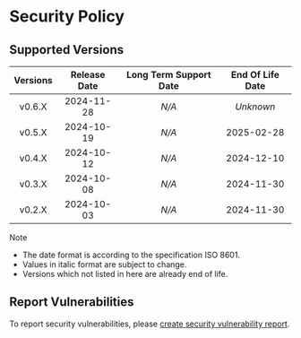 # Security Policy

## Supported Versions

| **Versions** | **Release Date** | **Long Term Support Date** | **End Of Life Date** |
|:-:|:-:|:-:|:-:|
| v0.6.X | 2024-11-28 | *N/A* | *Unknown* |
| v0.5.X | 2024-10-19 | *N/A* | 2025-02-28 |
| v0.4.X | 2024-10-12 | *N/A* | 2024-12-10 |
| v0.3.X | 2024-10-08 | *N/A* | 2024-11-30 |
| v0.2.X | 2024-10-03 | *N/A* | 2024-11-30 |

> [!NOTE]
> - The date format is according to the specification ISO 8601.
> - Values in italic format are subject to change.
> - Versions which not listed in here are already end of life.

## Report Vulnerabilities

To report security vulnerabilities, please [create security vulnerability report](https://github.com/hugoalh/hugoalh/blob/main/guides/universal-contributing.md#create-security-vulnerability-report).
